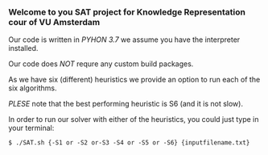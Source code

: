 ### Welcome to you SAT project for Knowledge Representation cour of VU Amsterdam 

Our code is written in *PYHON 3.7* we assume you have the interpreter installed.

Our code does *NOT* requre any custom build packages.

As we have six (different) heuristics we provide an option to run each of the six algorithms.

*PLESE* note that the best performing heuristic is S6 (and it is not slow).

In order to run our solver with either of the heuristics, you could just type in your terminal:

	$ ./SAT.sh {-S1 or -S2 or-S3 -S4 or -S5 or -S6} {inputfilename.txt}

